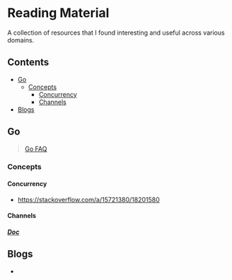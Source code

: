 # Reading Material
A collection of resources that I found interesting and useful across various domains.

## Contents
- [Go](#go)
    - [Concepts](#concepts)  
        - [Concurrency](#concurrency) 
        - [Channels](#channels)
- [Blogs](#blogs)

## Go
> [Go FAQ](https://golang.org/doc/faq)
### Concepts
#### Concurrency
- https://stackoverflow.com/a/15721380/18201580
#### Channels
 ##### [Doc](https://github.com/manitejav/reading-material/blob/main/channels.md)
## Blogs
- 
